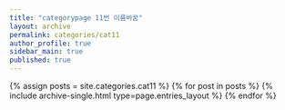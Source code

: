 ```yaml
---
title: "categorypage 11번 이름바꿈"
layout: archive
permalink: categories/cat11
author_profile: true
sidebar_main: true
published: true
---
```


{% assign posts = site.categories.cat11 %}
{% for post in posts %} {% include archive-single.html type=page.entries_layout %} {% endfor %}
